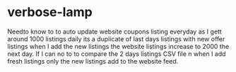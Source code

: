# verbose-lamp
Needto know to to auto update website coupons listing everyday as I gett around 1000 listings daily its a duplicate of last days listings with new offer listings when I add the new listings the website listings increase to 2000 the next day. If I can no to to compare the 2 days listings CSV file n when I add fresh listings only the new listings add to the website feed.
